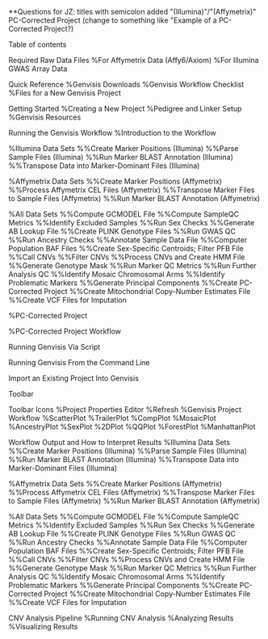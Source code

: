 **Questions for JZ: 
titles with semicolon
added "(Illumina)"/"(Affymetrix)"
PC-Corrected Project (change to something like "Example of a PC-Corrected Project?)


Table of contents

Required Raw Data Files
%For Affymetrix Data (Affy6/Axiom)
%For Illumina GWAS Array Data

Quick Reference
%Genvisis Downloads
%Genvisis Workflow Checklist
%Files for a New Genvisis Project

Getting Started
%Creating a New Project
%Pedigree and Linker Setup
%Genvisis Resources

Running the Genvisis Workflow
%Introduction to the Workflow

%Illumina Data Sets
%%Create Marker Positions (Illumina)
%%Parse Sample Files (Illumina)
%%Run Marker BLAST Annotation (Illumina)
%%Transpose Data into Marker-Dominant Files (Illumina)

%Affymetrix Data Sets
%%Create Marker Positions (Affymetrix)
%%Process Affymetrix CEL Files (Affymetrix)
%%Transpose Marker Files to Sample Files (Affymetrix)
%%Run Marker BLAST Annotation (Affymetrix)

%All Data Sets
%%Compute GCMODEL File
%%Compute SampleQC Metrics
%%Identify Excluded Samples
%%Run Sex Checks
%%Generate AB Lookup File
%%Create PLINK Genotype Files
%%Run GWAS QC
%%Run Ancestry Checks
%%Annotate Sample Data File
%%Computer Population BAF Files
%%Create Sex-Specific Centroids; Filter PFB File
%%Call CNVs
%%Filter CNVs
%%Process CNVs and Create HMM File
%%Generate Genotype Mask
%%Run Marker QC Metrics
%%Run Further Analysis QC
%%Identify Mosaic Chromosomal Arms
%%Identify Problematic Markers
%%Generate Principal Components
%%Create PC-Corrected Project
%%Create Mitochondrial Copy-Number Estimates File
%%Create VCF Files for Imputation

%PC-Corrected Project

%PC-Corrected Project Workflow

Running Genvisis Via Script

Running Genvisis From the Command Line

Import an Existing Project Into Genvisis

Toolbar

Toolbar Icons
%Project Properties Editor
%Refresh
%Genvisis Project Workflow
%ScatterPlot
%TrailerPlot
%CompPlot
%MosaicPlot
%AncestryPlot
%SexPlot
%2DPlot
%QQPlot
%ForestPlot
%ManhattanPlot

Workflow Output and How to Interpret Results
%Illumina Data Sets
%%Create Marker Positions (Illumina)
%%Parse Sample Files (Illumina)
%%Run Marker BLAST Annotation (Illumina)
%%Transpose Data into Marker-Dominant Files (Illumina)

%Affymetrix Data Sets
%%Create Marker Positions (Affymetrix)
%%Process Affymetrix CEL Files (Affymetrix)
%%Transpose Marker Files to Sample Files (Affymetrix)
%%Run Marker BLAST Annotation (Affymetrix)

%All Data Sets
%%Compute GCMODEL File
%%Compute SampleQC Metrics
%%Identify Excluded Samples
%%Run Sex Checks
%%Generate AB Lookup File
%%Create PLINK Genotype Files
%%Run GWAS QC
%%Run Ancestry Checks
%%Annotate Sample Data File
%%Computer Population BAF Files
%%Create Sex-Specific Centroids; Filter PFB File
%%Call CNVs
%%Filter CNVs
%%Process CNVs and Create HMM File
%%Generate Genotype Mask
%%Run Marker QC Metrics
%%Run Further Analysis QC
%%Identify Mosaic Chromosomal Arms
%%Identify Problematic Markers
%%Generate Principal Components
%%Create PC-Corrected Project
%%Create Mitochondrial Copy-Number Estimates File
%%Create VCF Files for Imputation

CNV Analysis Pipeline
%Running CNV Analysis
%Analyzing Results
%Visualizing Results
